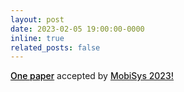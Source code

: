 ```yaml
---
layout: post
date: 2023-02-05 19:00:00-0000
inline: true
related_posts: false
---
```


<a href="https://dl.acm.org/doi/abs/10.1145/3581791.3596844" style="font-weight: 500; color: black;">One paper</a> accepted by <a href="https://www.sigmobile.org/mobisys/2023/" style="font-weight: 500;">MobiSys 2023!</a>